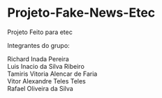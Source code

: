 # Projeto-Fake-News-Etec
Projeto Feito para etec

Integrantes do grupo:

Richard Inada Pereira </br>
Luis Inacio da Silva Ribeiro </br>
Tamiris Vitoria Alencar de Faria </br>
Vitor Alexandre Teles Teles </br>
Rafael Oliveira da Silva </br>
